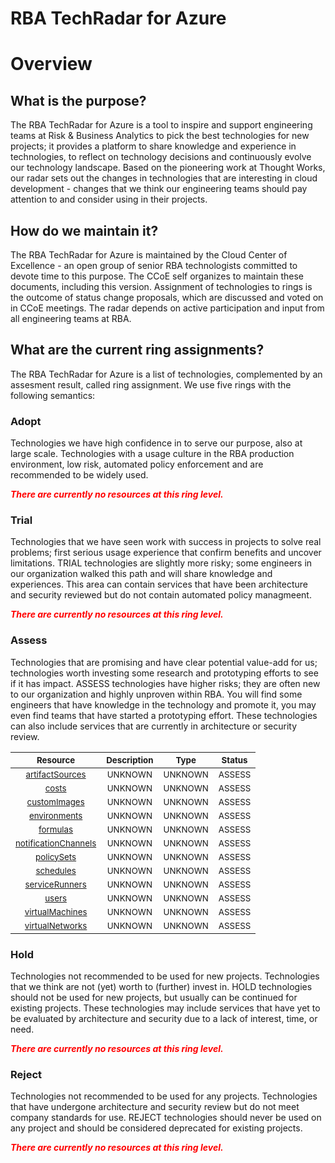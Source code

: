 
RBA TechRadar for Azure
=======================

# Overview

## What is the purpose?


The RBA TechRadar for Azure is a tool to inspire and support engineering teams at Risk & Business Analytics to pick the best technologies for new projects; it provides a platform to share knowledge and experience in technologies, to reflect on technology decisions and continuously evolve our technology landscape.  Based on the pioneering work at Thought Works, our radar sets out the changes in technologies that are interesting in cloud development - changes that we think our engineering teams should pay attention to and consider using in their projects.
## How do we maintain it?


The RBA TechRadar for Azure is maintained by the Cloud Center of Excellence - an open group of senior RBA technologists committed to devote time to this purpose.  The CCoE self organizes to maintain these documents, including this version.  Assignment of technologies to rings is the outcome of status change proposals, which are discussed and voted on in CCoE meetings.  The radar depends on active participation and input from all engineering teams at RBA.
## What are the current ring assignments?


The RBA TechRadar for Azure is a list of technologies, complemented by an assesment result, called ring assignment.  We use five rings with the following semantics:
### Adopt


Technologies we have high confidence in to serve our purpose, also at large scale.  Technologies with a usage culture in the RBA production environment, low risk, automated policy enforcement and are recommended to be widely used.  
  
***<font color="red"> There are currently no resources at this ring level. </font>***
### Trial


Technologies that we have seen work with success in projects to solve real problems;  first serious usage experience that confirm benefits and uncover limitations.  TRIAL technologies are slightly more risky; some engineers in our organization walked this path and will share knowledge and experiences.  This area can contain services that have been architecture and security reviewed but do not contain automated policy managmeent.  
  
***<font color="red"> There are currently no resources at this ring level. </font>***
### Assess


Technologies that are promising and have clear potential value-add for us; technologies worth investing some research and prototyping efforts to see if it has impact.  ASSESS technologies have higher risks;  they are often new to our organization and highly unproven within RBA.  You will find some engineers that have knowledge in the technology and promote it, you may even find teams that have started a prototyping effort.  These technologies can also include services that are currently in architecture or security review.  

|<sub>Resource</sub>|<sub>Description</sub>|<sub>Type</sub>|<sub>Status</sub>|
| :---: | :---: | :---: | :---: |
|<sub>[artifactSources](https://github.com/openrba/python-azure-techradar/tree/master/Microsoft.AlertsManagement/labs/artifactSources)</sub>|<sub>UNKNOWN</sub>|<sub>UNKNOWN</sub>|<sub>ASSESS</sub>|
|<sub>[costs](https://github.com/openrba/python-azure-techradar/tree/master/Microsoft.AlertsManagement/labs/costs)</sub>|<sub>UNKNOWN</sub>|<sub>UNKNOWN</sub>|<sub>ASSESS</sub>|
|<sub>[customImages](https://github.com/openrba/python-azure-techradar/tree/master/Microsoft.AlertsManagement/labs/customImages)</sub>|<sub>UNKNOWN</sub>|<sub>UNKNOWN</sub>|<sub>ASSESS</sub>|
|<sub>[environments](https://github.com/openrba/python-azure-techradar/tree/master/Microsoft.AlertsManagement/labs/environments)</sub>|<sub>UNKNOWN</sub>|<sub>UNKNOWN</sub>|<sub>ASSESS</sub>|
|<sub>[formulas](https://github.com/openrba/python-azure-techradar/tree/master/Microsoft.AlertsManagement/labs/formulas)</sub>|<sub>UNKNOWN</sub>|<sub>UNKNOWN</sub>|<sub>ASSESS</sub>|
|<sub>[notificationChannels](https://github.com/openrba/python-azure-techradar/tree/master/Microsoft.AlertsManagement/labs/notificationChannels)</sub>|<sub>UNKNOWN</sub>|<sub>UNKNOWN</sub>|<sub>ASSESS</sub>|
|<sub>[policySets](https://github.com/openrba/python-azure-techradar/tree/master/Microsoft.AlertsManagement/labs/policySets)</sub>|<sub>UNKNOWN</sub>|<sub>UNKNOWN</sub>|<sub>ASSESS</sub>|
|<sub>[schedules](https://github.com/openrba/python-azure-techradar/tree/master/Microsoft.AlertsManagement/labs/schedules)</sub>|<sub>UNKNOWN</sub>|<sub>UNKNOWN</sub>|<sub>ASSESS</sub>|
|<sub>[serviceRunners](https://github.com/openrba/python-azure-techradar/tree/master/Microsoft.AlertsManagement/labs/serviceRunners)</sub>|<sub>UNKNOWN</sub>|<sub>UNKNOWN</sub>|<sub>ASSESS</sub>|
|<sub>[users](https://github.com/openrba/python-azure-techradar/tree/master/Microsoft.AlertsManagement/labs/users)</sub>|<sub>UNKNOWN</sub>|<sub>UNKNOWN</sub>|<sub>ASSESS</sub>|
|<sub>[virtualMachines](https://github.com/openrba/python-azure-techradar/tree/master/Microsoft.AlertsManagement/labs/virtualMachines)</sub>|<sub>UNKNOWN</sub>|<sub>UNKNOWN</sub>|<sub>ASSESS</sub>|
|<sub>[virtualNetworks](https://github.com/openrba/python-azure-techradar/tree/master/Microsoft.AlertsManagement/labs/virtualNetworks)</sub>|<sub>UNKNOWN</sub>|<sub>UNKNOWN</sub>|<sub>ASSESS</sub>|

### Hold


Technologies not recommended to be used for new projects. Technologies that we think are not (yet) worth to (further) invest in.  HOLD technologies should not be used for new projects, but usually can be continued for existing projects.  These technologies may include services that have yet to be evaluated by architecture and security due to a lack of interest, time, or need.  
  
***<font color="red"> There are currently no resources at this ring level. </font>***
### Reject


Technologies not recommended to be used for any projects. Technologies that have undergone architecture and security review but do not meet company standards for use.  REJECT technologies should never be used on any project and should be considered deprecated for existing projects.  
  
***<font color="red"> There are currently no resources at this ring level. </font>***